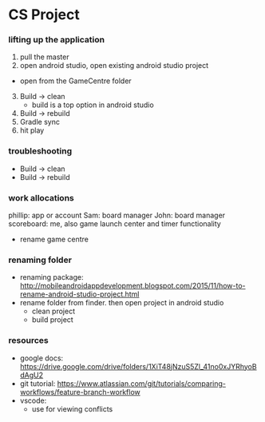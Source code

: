 # CS Project

### lifting up the application
1. pull the master
2. open android studio, open existing android studio project
  - open from the GameCentre folder
3. Build -> clean
    - build is a top option in android studio
4. Build -> rebuild
5. Gradle sync
6. hit play



### troubleshooting
- Build -> clean
- Build -> rebuild


### work allocations
phillip: app or account
Sam: board manager
John: board manager
scoreboard: me, also game launch center and timer functionality
  - rename game centre


### renaming folder
- renaming package: http://mobileandroidappdevelopment.blogspot.com/2015/11/how-to-rename-android-studio-project.html
- rename folder from finder. then open project in android studio
    - clean project
    - build project

### resources
- google docs: https://drive.google.com/drive/folders/1XiT48jNzuS5Zl_41no0xJYRhyoBdAgU2
- git tutorial: https://www.atlassian.com/git/tutorials/comparing-workflows/feature-branch-workflow
- vscode: 
    - use for viewing conflicts